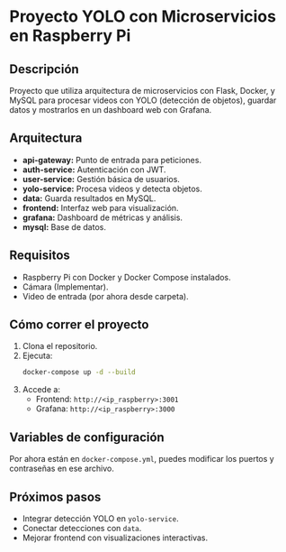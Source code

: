 # Proyecto YOLO con Microservicios en Raspberry Pi

## Descripción

Proyecto que utiliza arquitectura de microservicios con Flask, Docker, y MySQL para procesar videos con YOLO (detección de objetos), guardar datos y mostrarlos en un dashboard web con Grafana.

## Arquitectura

- **api-gateway:** Punto de entrada para peticiones.
- **auth-service:** Autenticación con JWT.
- **user-service:** Gestión básica de usuarios.
- **yolo-service:** Procesa videos y detecta objetos.
- **data:** Guarda resultados en MySQL.
- **frontend:** Interfaz web para visualización.
- **grafana:** Dashboard de métricas y análisis.
- **mysql:** Base de datos.

## Requisitos

- Raspberry Pi con Docker y Docker Compose instalados.
- Cámara (Implementar).
- Video de entrada (por ahora desde carpeta).

## Cómo correr el proyecto

1. Clona el repositorio.
2. Ejecuta:
    ```bash
    docker-compose up -d --build
    ```
3. Accede a:
   - Frontend: `http://<ip_raspberry>:3001`
   - Grafana: `http://<ip_raspberry>:3000`

## Variables de configuración

Por ahora están en `docker-compose.yml`, puedes modificar los puertos y contraseñas en ese archivo.

## Próximos pasos

- Integrar detección YOLO en `yolo-service`.
- Conectar detecciones con `data`.
- Mejorar frontend con visualizaciones interactivas.

